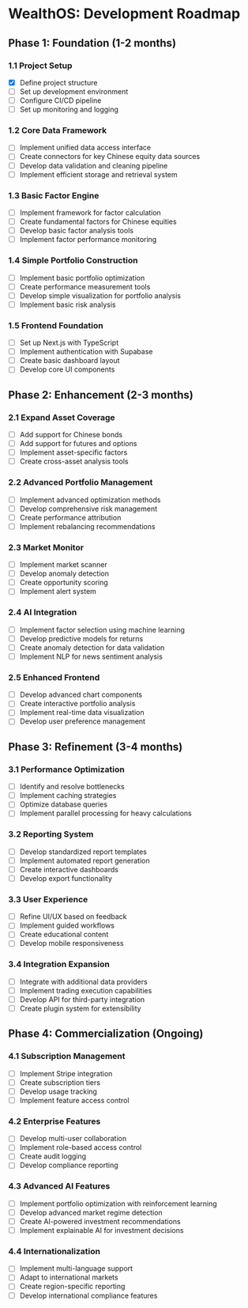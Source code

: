 # WealthOS: Development Roadmap

## Phase 1: Foundation (1-2 months)

### 1.1 Project Setup
- [x] Define project structure
- [ ] Set up development environment
- [ ] Configure CI/CD pipeline
- [ ] Set up monitoring and logging

### 1.2 Core Data Framework
- [ ] Implement unified data access interface
- [ ] Create connectors for key Chinese equity data sources
- [ ] Develop data validation and cleaning pipeline
- [ ] Implement efficient storage and retrieval system

### 1.3 Basic Factor Engine
- [ ] Implement framework for factor calculation
- [ ] Create fundamental factors for Chinese equities
- [ ] Develop basic factor analysis tools
- [ ] Implement factor performance monitoring

### 1.4 Simple Portfolio Construction
- [ ] Implement basic portfolio optimization
- [ ] Create performance measurement tools
- [ ] Develop simple visualization for portfolio analysis
- [ ] Implement basic risk analysis

### 1.5 Frontend Foundation
- [ ] Set up Next.js with TypeScript
- [ ] Implement authentication with Supabase
- [ ] Create basic dashboard layout
- [ ] Develop core UI components

## Phase 2: Enhancement (2-3 months)

### 2.1 Expand Asset Coverage
- [ ] Add support for Chinese bonds
- [ ] Add support for futures and options
- [ ] Implement asset-specific factors
- [ ] Create cross-asset analysis tools

### 2.2 Advanced Portfolio Management
- [ ] Implement advanced optimization methods
- [ ] Develop comprehensive risk management
- [ ] Create performance attribution
- [ ] Implement rebalancing recommendations

### 2.3 Market Monitor
- [ ] Implement market scanner
- [ ] Develop anomaly detection
- [ ] Create opportunity scoring
- [ ] Implement alert system

### 2.4 AI Integration
- [ ] Implement factor selection using machine learning
- [ ] Develop predictive models for returns
- [ ] Create anomaly detection for data validation
- [ ] Implement NLP for news sentiment analysis

### 2.5 Enhanced Frontend
- [ ] Develop advanced chart components
- [ ] Create interactive portfolio analysis
- [ ] Implement real-time data visualization
- [ ] Develop user preference management

## Phase 3: Refinement (3-4 months)

### 3.1 Performance Optimization
- [ ] Identify and resolve bottlenecks
- [ ] Implement caching strategies
- [ ] Optimize database queries
- [ ] Implement parallel processing for heavy calculations

### 3.2 Reporting System
- [ ] Develop standardized report templates
- [ ] Implement automated report generation
- [ ] Create interactive dashboards
- [ ] Develop export functionality

### 3.3 User Experience
- [ ] Refine UI/UX based on feedback
- [ ] Implement guided workflows
- [ ] Create educational content
- [ ] Develop mobile responsiveness

### 3.4 Integration Expansion
- [ ] Integrate with additional data providers
- [ ] Implement trading execution capabilities
- [ ] Develop API for third-party integration
- [ ] Create plugin system for extensibility

## Phase 4: Commercialization (Ongoing)

### 4.1 Subscription Management
- [ ] Implement Stripe integration
- [ ] Create subscription tiers
- [ ] Develop usage tracking
- [ ] Implement feature access control

### 4.2 Enterprise Features
- [ ] Develop multi-user collaboration
- [ ] Implement role-based access control
- [ ] Create audit logging
- [ ] Develop compliance reporting

### 4.3 Advanced AI Features
- [ ] Implement portfolio optimization with reinforcement learning
- [ ] Develop advanced market regime detection
- [ ] Create AI-powered investment recommendations
- [ ] Implement explainable AI for investment decisions

### 4.4 Internationalization
- [ ] Implement multi-language support
- [ ] Adapt to international markets
- [ ] Create region-specific reporting
- [ ] Develop international compliance features 